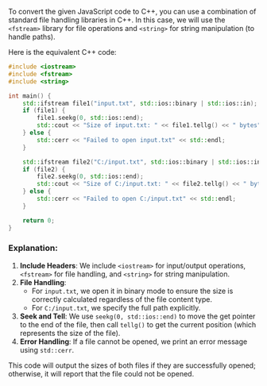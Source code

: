  To convert the given JavaScript code to C++, you can use a combination of standard file handling libraries in C++. In this case, we will use the `<fstream>` library for file operations and `<string>` for string manipulation (to handle paths).

Here is the equivalent C++ code:

```cpp
#include <iostream>
#include <fstream>
#include <string>

int main() {
    std::ifstream file1("input.txt", std::ios::binary | std::ios::in);
    if (file1) {
        file1.seekg(0, std::ios::end);
        std::cout << "Size of input.txt: " << file1.tellg() << " bytes" << std::endl;
    } else {
        std::cerr << "Failed to open input.txt" << std::endl;
    }

    std::ifstream file2("C:/input.txt", std::ios::binary | std::ios::in);
    if (file2) {
        file2.seekg(0, std::ios::end);
        std::cout << "Size of C:/input.txt: " << file2.tellg() << " bytes" << std::endl;
    } else {
        std::cerr << "Failed to open C:/input.txt" << std::endl;
    }

    return 0;
}
```

### Explanation:
1. **Include Headers**: We include `<iostream>` for input/output operations, `<fstream>` for file handling, and `<string>` for string manipulation.
2. **File Handling**:
   - For `input.txt`, we open it in binary mode to ensure the size is correctly calculated regardless of the file content type.
   - For `C:/input.txt`, we specify the full path explicitly.
3. **Seek and Tell**: We use `seekg(0, std::ios::end)` to move the get pointer to the end of the file, then call `tellg()` to get the current position (which represents the size of the file).
4. **Error Handling**: If a file cannot be opened, we print an error message using `std::cerr`.

This code will output the sizes of both files if they are successfully opened; otherwise, it will report that the file could not be opened.

